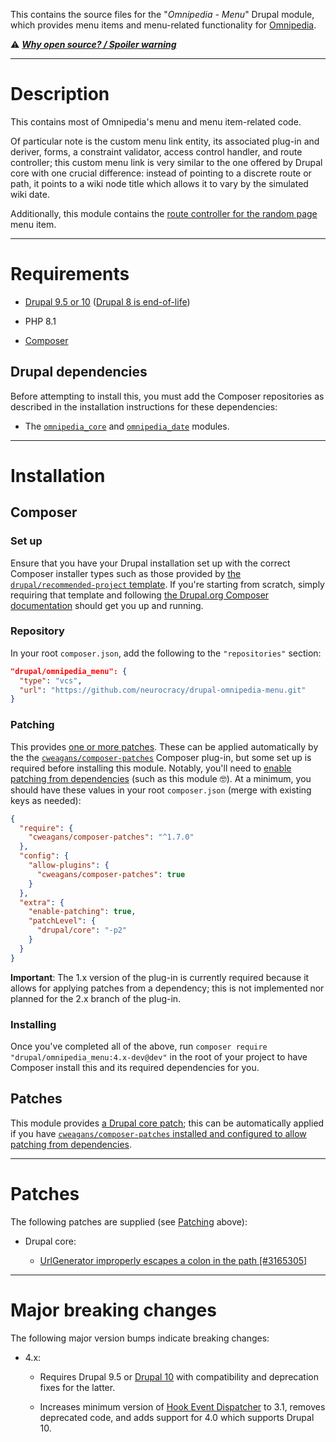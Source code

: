 This contains the source files for the "*Omnipedia - Menu*" Drupal module, which
provides menu items and menu-related functionality for
[Omnipedia](https://omnipedia.app/).

⚠️ ***[Why open source? / Spoiler warning](https://omnipedia.app/open-source)***

----

# Description

This contains most of Omnipedia's menu and menu item-related code.

Of particular note is the custom menu link entity, its associated plug-in and
deriver, forms, a constraint validator, access control handler, and route
controller; this custom menu link is very similar to the one offered by Drupal
core with one crucial difference: instead of pointing to a discrete route or
path, it points to a wiki node title which allows it to vary by the simulated
wiki date.

Additionally, this module contains the [route controller for the random
page](/src/Controller/RandomPageController.php) menu item.

----

# Requirements

* [Drupal 9.5 or 10](https://www.drupal.org/download) ([Drupal 8 is end-of-life](https://www.drupal.org/psa-2021-11-30))

* PHP 8.1

* [Composer](https://getcomposer.org/)

## Drupal dependencies

Before attempting to install this, you must add the Composer repositories as
described in the installation instructions for these dependencies:

* The [`omnipedia_core`](https://github.com/neurocracy/drupal-omnipedia-core) and [`omnipedia_date`](https://github.com/neurocracy/drupal-omnipedia-date) modules.

----

# Installation

## Composer

### Set up

Ensure that you have your Drupal installation set up with the correct Composer
installer types such as those provided by [the `drupal/recommended-project`
template](https://www.drupal.org/docs/develop/using-composer/starting-a-site-using-drupal-composer-project-templates#s-drupalrecommended-project).
If you're starting from scratch, simply requiring that template and following
[the Drupal.org Composer
documentation](https://www.drupal.org/docs/develop/using-composer/starting-a-site-using-drupal-composer-project-templates)
should get you up and running.

### Repository

In your root `composer.json`, add the following to the `"repositories"` section:

```json
"drupal/omnipedia_menu": {
  "type": "vcs",
  "url": "https://github.com/neurocracy/drupal-omnipedia-menu.git"
}
```

### Patching

This provides [one or more patches](#patches). These can be applied automatically by the the
[`cweagans/composer-patches`](https://github.com/cweagans/composer-patches/tree/1.x)
Composer plug-in, but some set up is required before installing this module.
Notably, you'll need to [enable patching from
dependencies](https://github.com/cweagans/composer-patches/tree/1.x#allowing-patches-to-be-applied-from-dependencies) (such as this module 🤓). At
a minimum, you should have these values in your root `composer.json` (merge with
existing keys as needed):


```json
{
  "require": {
    "cweagans/composer-patches": "^1.7.0"
  },
  "config": {
    "allow-plugins": {
      "cweagans/composer-patches": true
    }
  },
  "extra": {
    "enable-patching": true,
    "patchLevel": {
      "drupal/core": "-p2"
    }
  }
}

```

**Important**: The 1.x version of the plug-in is currently required because it
allows for applying patches from a dependency; this is not implemented nor
planned for the 2.x branch of the plug-in.

### Installing

Once you've completed all of the above, run `composer require
"drupal/omnipedia_menu:4.x-dev@dev"` in the root of your project to have
Composer install this and its required dependencies for you.

## Patches

This module provides [a Drupal core
patch](https://www.drupal.org/project/drupal/issues/3165305#comment-14058586);
this can be automatically applied if you have [`cweagans/composer-patches`
installed and
configured to allow patching from dependencies](https://github.com/cweagans/composer-patches#allowing-patches-to-be-applied-from-dependencies).


----

# Patches

The following patches are supplied (see [Patching](#patching) above):

* Drupal core:

  * [UrlGenerator improperly escapes a colon in the path [#3165305]](https://www.drupal.org/project/drupal/issues/3165305#comment-14058586)

----

# Major breaking changes

The following major version bumps indicate breaking changes:

* 4.x:

  * Requires Drupal 9.5 or [Drupal 10](https://www.drupal.org/project/drupal/releases/10.0.0) with compatibility and deprecation fixes for the latter.

  * Increases minimum version of [Hook Event Dispatcher](https://www.drupal.org/project/hook_event_dispatcher) to 3.1, removes deprecated code, and adds support for 4.0 which supports Drupal 10.
